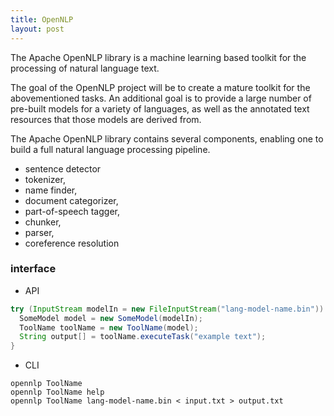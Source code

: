 ```yaml
---
title: OpenNLP
layout: post
---
```


>
The Apache OpenNLP library is a machine learning based toolkit for the processing of natural language text.
>
The goal of the OpenNLP project will be to create a mature toolkit for the abovementioned tasks. An additional goal is to provide a large number of pre-built models for a variety of languages, as well as the annotated text resources that those models are derived from.
>
The Apache OpenNLP library contains several components, enabling one to build a full natural language processing pipeline.

* sentence detector
* tokenizer,
* name finder, 
* document categorizer, 
* part-of-speech tagger, 
* chunker, 
* parser, 
* coreference resolution


### interface

* API

```java
try (InputStream modelIn = new FileInputStream("lang-model-name.bin")) {
  SomeModel model = new SomeModel(modelIn);
  ToolName toolName = new ToolName(model);
  String output[] = toolName.executeTask("example text");
}
```

* CLI

```shell
opennlp ToolName
opennlp ToolName help
opennlp ToolName lang-model-name.bin < input.txt > output.txt
```
